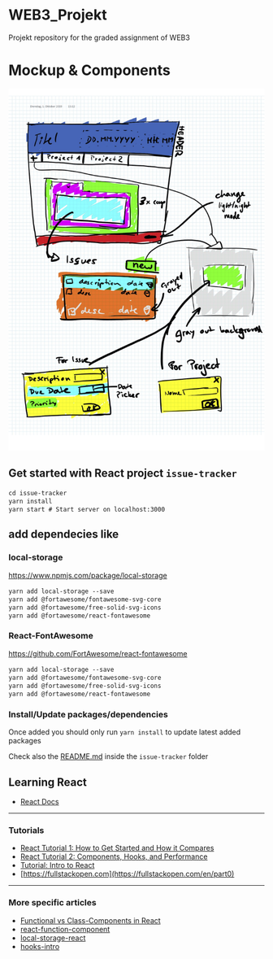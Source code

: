 # WEB3_Projekt

Projekt repository for the graded assignment of WEB3

# Mockup & Components

![Mockup and Components](assets/mockup.png)

## Get started with React project `issue-tracker`

```shell
cd issue-tracker
yarn install
yarn start # Start server on localhost:3000
```

## add dependecies like

### local-storage
https://www.npmjs.com/package/local-storage
```shell
yarn add local-storage --save
yarn add @fortawesome/fontawesome-svg-core
yarn add @fortawesome/free-solid-svg-icons
yarn add @fortawesome/react-fontawesome
```

### React-FontAwesome
https://github.com/FortAwesome/react-fontawesome
```shell
yarn add local-storage --save
yarn add @fortawesome/fontawesome-svg-core
yarn add @fortawesome/free-solid-svg-icons
yarn add @fortawesome/react-fontawesome
```

### Install/Update packages/dependencies
Once added you should only run `yarn install` to update latest added packages

Check also the [README.md](issue-tracker/README.md) inside the `issue-tracker` folder

## Learning React

* [React Docs](https://create-react-app.dev/docs/documentation-intro)

---------------------
### Tutorials

* [React Tutorial 1: How to Get Started and How it Compares](https://www.toptal.com/react/react-tutorial-pt1)
* [React Tutorial 2: Components, Hooks, and Performance](https://www.toptal.com/react/react-tutorial-pt2)
* [Tutorial: Intro to React](https://reactjs.org/tutorial/tutorial.html)
* [https://fullstackopen.com](https://fullstackopen.com/en/part0)

---------------------
### More specific articles

* [Functional vs Class-Components in React](https://medium.com/@Zwenza/functional-vs-class-components-in-react-231e3fbd7108)
* [react-function-component](https://www.robinwieruch.de/react-function-component)
* [local-storage-react](https://www.robinwieruch.de/local-storage-react)
* [hooks-intro](https://reactjs.org/docs/hooks-intro.html)
